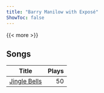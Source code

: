 ```yaml
---
title: "Barry Manilow with Exposé"
ShowToc: false
---
```


{{< more >}}

## Songs
Title | Plays 
----- | -----: 
[Jingle Bells](/songs/jingle-bells) | 50

